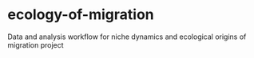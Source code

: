 # ecology-of-migration
Data and analysis workflow for niche dynamics and ecological origins of migration project 
